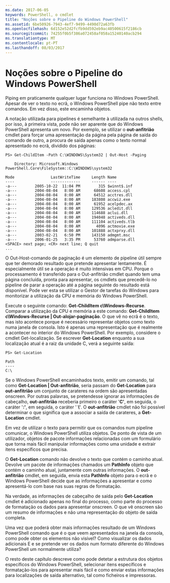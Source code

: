```yaml
---
ms.date: 2017-06-05
keywords: PowerShell, o cmdlet
title: "Noções sobre o Pipeline do Windows PowerShell"
ms.assetid: 6be50926-7943-4ef7-9499-4490d72a63fb
ms.openlocfilehash: 6d152e52d2fcfb9dd592eb9ac40500615f2186cb
ms.sourcegitcommit: 74255f0b5f386a072458af058a15240140acb294
ms.translationtype: MT
ms.contentlocale: pt-PT
ms.lasthandoff: 08/03/2017
---
```

# <a name="understanding-the-windows-powershell-pipeline"></a>Noções sobre o Pipeline do Windows PowerShell
Piping em praticamente qualquer lugar funciona no Windows PowerShell. Apesar de ver o texto no ecrã, o Windows PowerShell pipe não texto entre comandos. Em vez disso, este encaminha objetos.

A notação utilizada para pipelines é semelhante à utilizada na outros shells, por isso, à primeira vista, pode não ser aparente que do Windows PowerShell apresenta um novo. Por exemplo, se utilizar o **out-anfitrião** cmdlet para forçar uma apresentação da página pela página de saída do comando de outro, a procura de saída apenas como o texto normal apresentado no ecrã, dividido dos páginas:

```
PS> Get-ChildItem -Path C:\WINDOWS\System32 | Out-Host -Paging

    Directory: Microsoft.Windows PowerShell.Core\FileSystem::C:\WINDOWS\system32

Mode                LastWriteTime     Length Name
----                -------------     ------ ----
-a---        2005-10-22  11:04 PM        315 $winnt$.inf
-a---        2004-08-04   8:00 AM      68608 access.cpl
-a---        2004-08-04   8:00 AM      64512 acctres.dll
-a---        2004-08-04   8:00 AM     183808 accwiz.exe
-a---        2004-08-04   8:00 AM      61952 acelpdec.ax
-a---        2004-08-04   8:00 AM     129536 acledit.dll
-a---        2004-08-04   8:00 AM     114688 aclui.dll
-a---        2004-08-04   8:00 AM     194048 activeds.dll
-a---        2004-08-04   8:00 AM     111104 activeds.tlb
-a---        2004-08-04   8:00 AM       4096 actmovie.exe
-a---        2004-08-04   8:00 AM     101888 actxprxy.dll
-a---        2003-02-21   6:50 PM     143150 admgmt.msc
-a---        2006-01-25   3:35 PM      53760 admparse.dll
<SPACE> next page; <CR> next line; Q quit
...
```

O Out-Host-comando de paginação é um elemento de pipeline útil sempre que ter demorado resultado que pretende apresentar lentamente. É especialmente útil se a operação é muito intensivas em CPU. Porque o processamento é transferido para o Out-anfitrião cmdlet quando tem uma página concluída, pronta para apresentar, os cmdlets que precedê-lo no pipeline de parar a operação até a página seguinte do resultado está disponível. Pode ver esta se utilizar o Gestor de tarefas do Windows para monitorizar a utilização da CPU e memória do Windows PowerShell.

Execute o seguinte comando: **Get-ChildItem c\\Windows-Recurse**. Comparar a utilização da CPU e memória a este comando: **Get-ChildItem c\\Windows-Recurse | Out-alojar-paginação**. O que vê no ecrã é o texto, mas isto acontece porque é necessário representar objetos como texto numa janela de consola. Isto é apenas uma representação que é realmente a acontecer no interior do Windows PowerShell. Por exemplo, considere o cmdlet Get-localização. Se escrever **Get-Location** enquanto a sua localização atual é a raiz da unidade C, verá a seguinte saída:

```
PS> Get-Location

Path
----
C:\
```

Se o Windows PowerShell encaminhados texto, emitir um comando, tal como **Get-Location | Out-anfitrião**, seria passam do **Get-Location** para **out-anfitrião** um conjunto de carateres na ordem são apresentadas onscreen. Por outras palavras, se pretendesse ignorar as informações de cabeçalho, **out-anfitrião** receberia primeiro o caráter '**C'**, em seguida, o caráter '**:'**, em seguida, o caráter ' **\\'**. O **out-anfitrião** cmdlet não foi possível determinar o que significa que a associar a saída de carateres, a **Get-Location** cmdlet.

Em vez de utilizar o texto para permitir que os comandos num pipeline comunicar, o Windows PowerShell utiliza objetos. De ponto de vista de um utilizador, objetos de pacote informações relacionadas com um formulário que torna mais fácil manipular informações como uma unidade e extrair itens específicos que precisa.

O **Get-Location** comando não devolve o texto que contém o caminho atual. Devolve um pacote de informações chamados um **PathInfo** objeto que contém o caminho atual, juntamente com outras informações. O **out-anfitrião** cmdlet, em seguida, envia esta **PathInfo** objeto para o ecrã e o Windows PowerShell decide que as informações a apresentar e como apresentá-lo com base nas suas regras de formatação.

Na verdade, as informações de cabeçalho de saída pelo **Get-Location** cmdlet é adicionado apenas no final do processo, como parte do processo de formatação os dados para apresentar onscreen. O que vê onscreen são um resumo de informações e não uma representação do objeto de saída completa.

Uma vez que poderá obter mais informações resultado de um Windows PowerShell comando que é o que veem apresentados na janela da consola, como pode obter os elementos não visível? Como visualizar os dados adicionais E e se pretende ver os dados num formato diferente do Windows PowerShell um normalmente utiliza?

O resto deste capítulo descreve como pode detetar a estrutura dos objetos específicos do Windows PowerShell, selecionar itens específicos e formatação-los para apresentar mais fácil e como enviar estas informações para localizações de saída alternativo, tal como ficheiros e impressoras.

